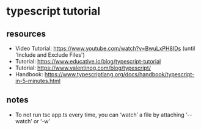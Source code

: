 # typescript tutorial

## resources
- Video Tutorial: https://www.youtube.com/watch?v=BwuLxPH8IDs (until 'Include and Exclude Files')
- Tutorial: https://www.educative.io/blog/typescript-tutorial
- Tutorial: https://www.valentinog.com/blog/typescript/
- Handbook: https://www.typescriptlang.org/docs/handbook/typescript-in-5-minutes.html

## notes
- To not run tsc app.ts every time, you can ‘watch’ a file by attaching ‘--watch’ or ‘-w’
